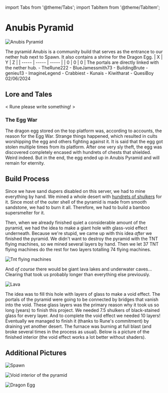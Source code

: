 import Tabs from '@theme/Tabs';
import TabItem from '@theme/TabItem';

# Anubis Pyramid

![Anubis Pyramid](/img/season1/bases/anubis_pyramid/2024-07-03_00.05.30.png)

<Tabs>
  <TabItem value="about" label="Description">
    The pyramid Anubis is a community build that serves as the entrance to our nether hub next to Spawn. It also contains a shrine for the Dragon Egg.
  </TabItem>
  <TabItem value="coords" label="Coords" default>
    | X     | Y     | Z     | 
    | ----- | ----- | ----- |
    | 0     | 0     | 0     |
  </TabItem>
  <TabItem value="ncooords" label="Nether Directions">
    The portals are directly linked with the nether hub.
  </TabItem>
  <TabItem value="builders" label="Builders">
    - TheRune222
    - BlueJamessmith73
    - BuildingBrute
    - genieu13
    - ImagineLegend
    - Crabbiest
    - Kunais
    - Kiwitharat
    - QuesiBoy
  </TabItem>
  <TabItem value="date" label="Date Finished">
    02/06/2024
  </TabItem>
</Tabs>

## Lore and Tales

< Rune please write something! >

### The Egg War

The dragon egg stored on the top platform was, according to accounts, the reason for the Egg War. Strange things happened, which resulted in cults worshipping the egg and others fighting against it. It is said that the egg got stolen multiple times from its platform. After one very sly theft, the egg was discovered completely encased with hundrets of chests that shielded. Weird indeed. But in the end, the egg ended up in Anubis Pyramid and will remain for eternity.  

## Build Process

Since we have sand dupers disabled on this server, we had to mine everything by hand. We mined a whole desert with [hundrets of shulkers](../Statistics/mined_blocks.md) for it. Since most of the outer shell of the pyramid is made from smooth sandstone, we had to burn it all. Therefore, we had to build a bamboo supersmelter for it. 

Then, when we already finished quiet a considerable amount of the pyramid, we had the idea to make a giant hole with glass-void effect underneath. Because we're stupid, we came up with this idea *after* we finished the pyramid. We didn't want to destroy the pyramid with the TNT flying machines, so we mined several layers by hand. Then we let 37 TNT flying machines do the rest for two layers totalling 74 flying machines. 

![Tnt flying machines](/img/season1/bases/anubis_pyramid/2022-05-24_01.05.56.png)

And *of course* there would be giant lava lakes and underwater caves... Clearing that took us probably longer than everything else previously.

![Lava](/img/season1/bases/anubis_pyramid/2022-06-03_01.26.35.png)

The idea was to fill this hole with layers of glass to make a void effect. The portals of the pyramid were going to be connected by bridges that vanish into the void. These glass layers was the primary reason why it took us so long (years) to finish this project. We needed 7.5 shulkers of black-stained glass for every layer. And to complete the void effect we needed 10 layers! Eventually we managed to finish it (thanks to Rune's commitment) by draining yet another desert. The furnace was burning at full blast (and broke several times in the process as usual). Below is a picture of the finished interior (the void effect works a lot better without shaders).

## Additional Pictures

![Spawn](/img/season1/2024-07-03_00.03.39.png)

![Void interior of the pyramid](/img/season1/bases/anubis_pyramid/2024-07-03_00.06.28.png)

![Dragon Egg](/img/season1/bases/anubis_pyramid/2024-07-03_00.07.02.png)
